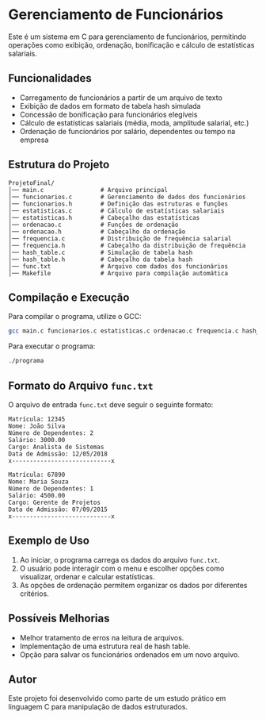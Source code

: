 # Gerenciamento de Funcionários

Este é um sistema em C para gerenciamento de funcionários, permitindo operações como exibição, ordenação, bonificação e cálculo de estatísticas salariais.

## Funcionalidades

- Carregamento de funcionários a partir de um arquivo de texto
- Exibição de dados em formato de tabela hash simulada
- Concessão de bonificação para funcionários elegíveis
- Cálculo de estatísticas salariais (média, moda, amplitude salarial, etc.)
- Ordenação de funcionários por salário, dependentes ou tempo na empresa

## Estrutura do Projeto

```
ProjetoFinal/
│── main.c                # Arquivo principal
│── funcionarios.c        # Gerenciamento de dados dos funcionários
│── funcionarios.h        # Definição das estruturas e funções
│── estatisticas.c        # Cálculo de estatísticas salariais
│── estatisticas.h        # Cabeçalho das estatísticas
│── ordenacao.c           # Funções de ordenação
│── ordenacao.h           # Cabeçalho da ordenação
│── frequencia.c          # Distribuição de frequência salarial
│── frequencia.h          # Cabeçalho da distribuição de frequência
│── hash_table.c          # Simulação de tabela hash
│── hash_table.h          # Cabeçalho da tabela hash
│── func.txt              # Arquivo com dados dos funcionários
│── Makefile              # Arquivo para compilação automática
```

## Compilação e Execução

Para compilar o programa, utilize o GCC:

```sh
gcc main.c funcionarios.c estatisticas.c ordenacao.c frequencia.c hash_table.c -o programa -lm
```

Para executar o programa:

```sh
./programa
```

## Formato do Arquivo `func.txt`

O arquivo de entrada `func.txt` deve seguir o seguinte formato:

```
Matrícula: 12345
Nome: João Silva
Número de Dependentes: 2
Salário: 3000.00
Cargo: Analista de Sistemas
Data de Admissão: 12/05/2018
x----------------------------x

Matrícula: 67890
Nome: Maria Souza
Número de Dependentes: 1
Salário: 4500.00
Cargo: Gerente de Projetos
Data de Admissão: 07/09/2015
x----------------------------x
```

## Exemplo de Uso

1. Ao iniciar, o programa carrega os dados do arquivo `func.txt`.
2. O usuário pode interagir com o menu e escolher opções como visualizar, ordenar e calcular estatísticas.
3. As opções de ordenação permitem organizar os dados por diferentes critérios.

## Possíveis Melhorias

- Melhor tratamento de erros na leitura de arquivos.
- Implementação de uma estrutura real de hash table.
- Opção para salvar os funcionários ordenados em um novo arquivo.

## Autor

Este projeto foi desenvolvido como parte de um estudo prático em linguagem C para manipulação de dados estruturados.

